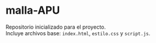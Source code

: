 # malla-APU

Repositorio inicializado para el proyecto.  
Incluye archivos base: `index.html`, `estilo.css` y `script.js`.
